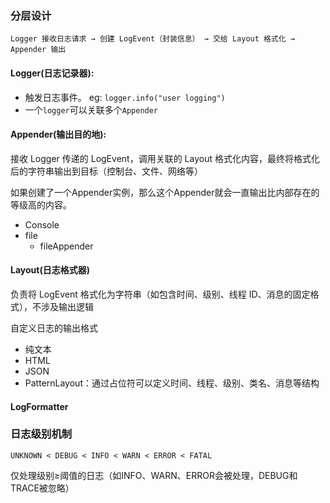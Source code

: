 ### 分层设计
```plaintext
Logger 接收日志请求 → 创建 LogEvent（封装信息） → 交给 Layout 格式化 → Appender 输出
```

#### Logger(日志记录器):
  - 触发日志事件。 eg: `logger.info("user logging")`
  - 一个`logger`可以关联多个`Appender`

#### Appender(输出目的地):
接收 Logger 传递的 LogEvent，调用关联的 Layout 格式化内容，最终将格式化后的字符串输出到目标（控制台、文件、网络等）

如果创建了一个Appender实例，那么这个Appender就会一直输出比内部存在的等级高的内容。

  - Console
  - file
    - fileAppender

#### Layout(日志格式器)
负责将 LogEvent 格式化为字符串（如包含时间、级别、线程 ID、消息的固定格式），不涉及输出逻辑

自定义日志的输出格式
  - 纯文本
  - HTML
  - JSON
  - PatternLayout：通过占位符可以定义时间、线程、级别、类名、消息等结构

#### LogFormatter

### 日志级别机制
`UNKNOWN < DEBUG < INFO < WARN < ERROR < FATAL`

仅处理级别≥阈值的日志（如INFO、WARN、ERROR会被处理，DEBUG和TRACE被忽略）